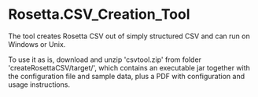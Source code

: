# Rosetta.CSV_Creation_Tool

The tool creates Rosetta CSV out of simply structured CSV and can run on Windows or Unix.

To use it as is, download and unzip 'csvtool.zip' from folder 'createRosettaCSV/target/', which contains an executable jar together with the configuration file and sample data, plus a PDF with configuration and usage instructions.
